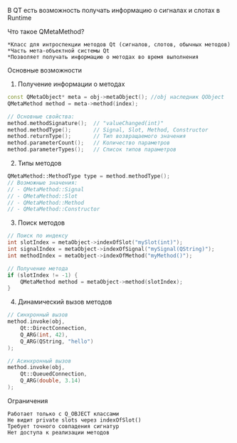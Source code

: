 В QT есть возможность получать информацию о сигналах и слотах в Runtime

Что такое QMetaMethod?
```
*Класс для интроспекции методов Qt (сигналов, слотов, обычных методов)
*Часть мета-объектной системы Qt
*Позволяет получать информацию о методах во время выполнения
```
Основные возможности
1. Получение информации о методах
```cpp
const QMetaObject* meta = obj->metaObject(); //obj наследник QObject
QMetaMethod method = meta->method(index);

// Основные свойства:
method.methodSignature();  // "valueChanged(int)"
method.methodType();       // Signal, Slot, Method, Constructor
method.returnType();       // Тип возвращаемого значения
method.parameterCount();   // Количество параметров
method.parameterTypes();   // Список типов параметров
```

2. Типы методов
```cpp
QMetaMethod::MethodType type = method.methodType();
// Возможные значения:
// - QMetaMethod::Signal
// - QMetaMethod::Slot  
// - QMetaMethod::Method
// - QMetaMethod::Constructor
```

3. Поиск методов
```cpp
// Поиск по индексу
int slotIndex = metaObject->indexOfSlot("mySlot(int)");
int signalIndex = metaObject->indexOfSignal("mySignal(QString)");
int methodIndex = metaObject->indexOfMethod("myMethod()");

// Получение метода
if (slotIndex != -1) {
    QMetaMethod method = metaObject->method(slotIndex);
}
```
4. Динамический вызов методов
```cpp
// Синхронный вызов
method.invoke(obj, 
    Qt::DirectConnection,
    Q_ARG(int, 42),
    Q_ARG(QString, "hello")
);

// Асинхронный вызов  
method.invoke(obj,
    Qt::QueuedConnection,
    Q_ARG(double, 3.14)
);
```

Ограничения
```
Работает только с Q_OBJECT классами
Не видит private slots через indexOfSlot()
Требует точного совпадения сигнатур
Нет доступа к реализации методов
```